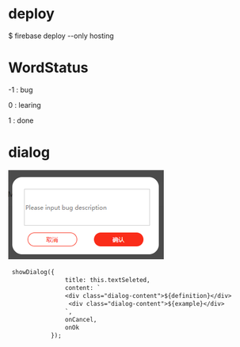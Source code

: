 # deploy

$ firebase deploy --only hosting



# WordStatus

-1 : bug

0 : learing

1 : done


# dialog

![1679388617109](image/README/1679388617109.png)

```
 showDialog({
                title: this.textSeleted,
                content: `
                <div class="dialog-content">${definition}</div>
                 <div class="dialog-content">${example}</div>
                `,
                onCancel,
                onOk
            });
```

